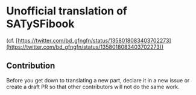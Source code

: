 # Unofficial translation of SATySFibook

(cf. [https://twitter.com/bd_gfngfn/status/1358018083403702273](https://twitter.com/bd_gfngfn/status/1358018083403702273))

## Contribution

Before you get down to translating a new part, declare it in a new issue or create a draft PR
so that other contributors will not do the same work.

